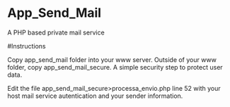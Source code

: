 # App_Send_Mail
A PHP based private mail service

#Instructions

Copy app_send_mail folder into your www server. Outside of your www folder, copy app_send_mail_secure. A simple security step to protect user data.

Edit the file app_send_mail_secure>processa_envio.php line 52 with your host mail service autentication and your sender information.
